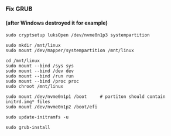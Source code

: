 ### Fix GRUB 
#### (after Windows destroyed it for example)

    sudo cryptsetup luksOpen /dev/nvme0n1p3 systempartition
    
    sudo mkdir /mnt/linux
    sudo mount /dev/mapper/systempartition /mnt/linux

    cd /mnt/linux
    sudo mount --bind /sys sys
    sudo mount --bind /dev dev
    sudo mount --bind /run run
    sudo mount --bind /proc proc
    sudo chroot /mnt/linux

    sudo mount /dev/nvme0n1p1 /boot     # partiton should contain initrd.img* files
    sudo mount /dev/nvme0n1p2 /boot/efi
    
    sudo update-initramfs -u
    
    sudo grub-install
